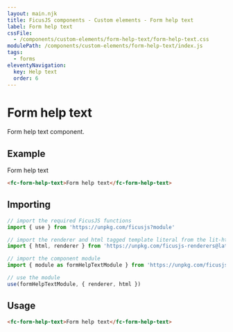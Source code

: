 ```yaml
---
layout: main.njk
title: FicusJS components - Custom elements - Form help text
label: Form help text
cssFile:
  - /components/custom-elements/form-help-text/form-help-text.css
modulePath: /components/custom-elements/form-help-text/index.js
tags:
  - forms
eleventyNavigation:
  key: Help text
  order: 6
---
```

# Form help text

Form help text component.

## Example

<div class="fd-component-container">
  <fc-form-help-text>Form help text</fc-form-help-text>
</div>

```html
<fc-form-help-text>Form help text</fc-form-help-text>
```

## Importing

```js
// import the required FicusJS functions
import { use } from 'https://unpkg.com/ficusjs?module'

// import the renderer and html tagged template literal from the lit-html library
import { html, renderer } from 'https://unpkg.com/ficusjs-renderers@latest/dist/lit-html.js'

// import the component module
import { module as formHelpTextModule } from 'https://unpkg.com/ficusjs-components@latest/components/custom-elements/form-help-text/index.js'

// use the module
use(formHelpTextModule, { renderer, html })
```

## Usage

```html
<fc-form-help-text>Form help text</fc-form-help-text>
```
